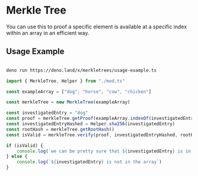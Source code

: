 # Merkle Tree 

You can use this to proof a specific element is available at a specific index within an array in an efficient way.

## Usage Example

```sh

deno run https://deno.land/x/merkletrees/usage-example.ts

```

```ts
import { MerkleTree, Helper } from "./mod.ts"

const exampleArray = ["dog", "horse", "cow", "chicken"]

const merkleTree = new MerkleTree(exampleArray)

const investigatedEntry = "dog"
const proof = merkleTree.getProof(exampleArray.indexOf(investigatedEntry))
const investigatedEntryHashed = Helper.sha256(investigatedEntry)
const rootHash = merkleTree.getRootHash()
const isValid = merkleTree.verify(proof, investigatedEntryHashed, rootHash, exampleArray.indexOf(investigatedEntry))

if (isValid) {
    console.log(`we can be pretty sure that ${investigatedEntry} is in the array at index: ${exampleArray.indexOf(investigatedEntry)}`)
} else {
    console.log(`${investigatedEntry} is not in the array`)
}
```